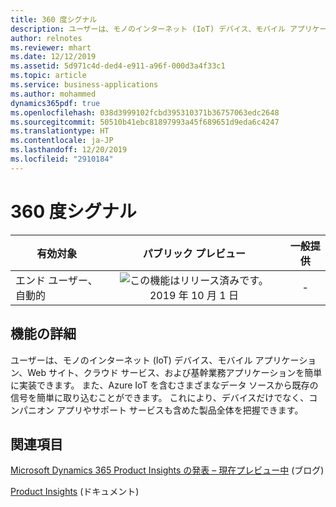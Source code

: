 ```yaml
---
title: 360 度シグナル
description: ユーザーは、モノのインターネット (IoT) デバイス、モバイル アプリケーション、Web サイト、クラウド サービス、および基幹業務アプリケーションを簡単に実装できます。
author: relnotes
ms.reviewer: mhart
ms.date: 12/12/2019
ms.assetid: 5d971c4d-ded4-e911-a96f-000d3a4f33c1
ms.topic: article
ms.service: business-applications
ms.author: mohammed
dynamics365pdf: true
ms.openlocfilehash: 038d3999102fcbd395310371b36757063edc2648
ms.sourcegitcommit: 50510b41ebc81897993a45f689651d9eda6c4247
ms.translationtype: HT
ms.contentlocale: ja-JP
ms.lasthandoff: 12/20/2019
ms.locfileid: "2910184"
---
```

# <a name="360-degree-signals"></a>360 度シグナル


| 有効対象    |  パブリック プレビュー | 一般提供 | 
| ---------- | :----------: |:----------: |
|エンド ユーザー、自動的|![この機能はリリース済みです。](/dynamics365-release-plan/media/green-checkmark.png "この機能はリリース済みです。") 2019 年 10 月 1 日| -|






## <a name="feature-details"></a>機能の詳細
<!--feature detail start -->
ユーザーは、モノのインターネット (IoT) デバイス、モバイル アプリケーション、Web サイト、クラウド サービス、および基幹業務アプリケーションを簡単に実装できます。 また、Azure IoT を含むさまざまなデータ ソースから既存の信号を簡単に取り込むことができます。 これにより、デバイスだけでなく、コンパニオン アプリやサポート サービスも含めた製品全体を把握できます。
<!--feature detail end -->










## <a name="see-also"></a>関連項目

[Microsoft Dynamics 365 Product Insights の発表 – 現在プレビュー中](https://cloudblogs.microsoft.com/dynamics365/bdm/2019/10/02/announcing-microsoft-dynamics-365-product-insights-now-in-preview/) (ブログ)

[Product Insights](https://docs.microsoft.com/dynamics365/product-insights/) (ドキュメント)

